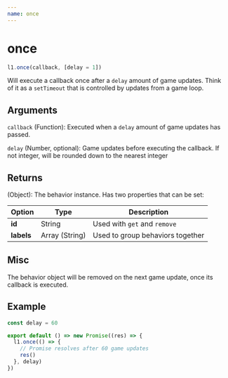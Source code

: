```yaml
---
name: once
---
```


# once

```js
l1.once(callback, [delay = 1])
```

Will execute a callback once after a `delay` amount of game updates. Think of it as a `setTimeout` that is controlled by updates from a game loop.

## Arguments

`callback` (Function): Executed when a `delay` amount of game updates has passed.

`delay` (Number, optional): Game updates before executing the callback. If not integer, will be rounded down to the nearest integer

## Returns

(Object): The behavior instance. Has two properties that can be set:

Option | Type | Description
-- | -- | -- |
**id** | String | Used with `get` and `remove`
**labels** | Array (String) | Used to group behaviors together

## Misc

The behavior object will be removed on the next game update, once its callback is executed.

## Example

```js
const delay = 60

export default () => new Promise((res) => {
  l1.once(() => {
    // Promise resolves after 60 game updates
    res()
  }, delay)
})
```
